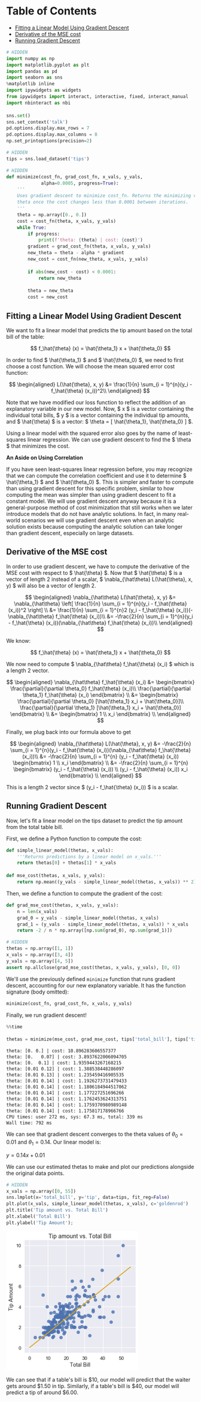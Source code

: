 
<h1>Table of Contents<span class="tocSkip"></span></h1>
<div class="toc"><ul class="toc-item"><li><span><a href="#Fitting-a-Linear-Model-Using-Gradient-Descent" data-toc-modified-id="Fitting-a-Linear-Model-Using-Gradient-Descent-1">Fitting a Linear Model Using Gradient Descent</a></span></li><li><span><a href="#Derivative-of-the-MSE-cost" data-toc-modified-id="Derivative-of-the-MSE-cost-2">Derivative of the MSE cost</a></span></li><li><span><a href="#Running-Gradient-Descent" data-toc-modified-id="Running-Gradient-Descent-3">Running Gradient Descent</a></span></li></ul></div>


```python
# HIDDEN
import numpy as np
import matplotlib.pyplot as plt
import pandas as pd
import seaborn as sns
%matplotlib inline
import ipywidgets as widgets
from ipywidgets import interact, interactive, fixed, interact_manual
import nbinteract as nbi

sns.set()
sns.set_context('talk')
pd.options.display.max_rows = 7
pd.options.display.max_columns = 8
np.set_printoptions(precision=2)
```


```python
# HIDDEN
tips = sns.load_dataset('tips')
```


```python
# HIDDEN
def minimize(cost_fn, grad_cost_fn, x_vals, y_vals,
             alpha=0.0005, progress=True):
    '''
    Uses gradient descent to minimize cost_fn. Returns the minimizing value of
    theta once the cost changes less than 0.0001 between iterations.
    '''
    theta = np.array([0., 0.])
    cost = cost_fn(theta, x_vals, y_vals)
    while True:
        if progress:
            print(f'theta: {theta} | cost: {cost}')
        gradient = grad_cost_fn(theta, x_vals, y_vals)
        new_theta = theta - alpha * gradient
        new_cost = cost_fn(new_theta, x_vals, y_vals)
        
        if abs(new_cost - cost) < 0.0001:
            return new_theta
        
        theta = new_theta
        cost = new_cost
```

## Fitting a Linear Model Using Gradient Descent

We want to fit a linear model that predicts the tip amount based on the total bill of the table:

$$
f_\hat{\theta} (x) = \hat{\theta_1} x + \hat{\theta_0}
$$

In order to find $ \hat{\theta_1} $ and $ \hat{\theta_0} $, we need to first choose a cost function. We will choose the mean squared error cost function:

$$
\begin{aligned}
L(\hat{\theta}, x, y)
&= \frac{1}{n} \sum_{i = 1}^{n}(y_i - f_\hat{\theta} (x_i))^2\\
\end{aligned}
$$

Note that we have modified our loss function to reflect the addition of an explanatory variable in our new model. Now, $ x $ is a vector containing the individual total bills, $ y $ is a vector containing the individual tip amounts, and $ \hat{\theta} $ is a vector: $ \theta = [ \hat{\theta_1}, \hat{\theta_0} ] $.

Using a linear model with the squared error also goes by the name of least-squares linear regression. We can use gradient descent to find the $ \theta $ that minimizes the cost.

**An Aside on Using Correlation**

If you have seen least-squares linear regression before, you may recognize that we can compute the correlation coefficient and use it to determine $ \hat{\theta_1} $ and $ \hat{\theta_0} $. This is simpler and faster to compute than using gradient descent for this specific problem, similar to how computing the mean was simpler than using gradient descent to fit a constant model. We will use gradient descent anyway because it is a general-purpose method of cost minimization that still works when we later introduce models that do not have analytic solutions. In fact, in many real-world scenarios we will use gradient descent even when an analytic solution exists because computing the analytic solution can take longer than gradient descent, especially on large datasets.

## Derivative of the MSE cost

In order to use gradient descent, we have to compute the derivative of the MSE cost with respect to $ \hat{\theta} $. Now that $ \hat{\theta} $ is a vector of length 2 instead of a scalar, $ \nabla_{\hat\theta} L(\hat{\theta}, x, y) $ will also be a vector of length 2.

$$
\begin{aligned}
\nabla_{\hat\theta} L(\hat{\theta}, x, y)
&= \nabla_{\hat\theta} \left[ \frac{1}{n} \sum_{i = 1}^{n}(y_i - f_\hat{\theta} (x_i))^2 \right] \\
&= \frac{1}{n} \sum_{i = 1}^{n}2 (y_i - f_\hat{\theta} (x_i))(- \nabla_{\hat\theta} f_\hat{\theta} (x_i))\\
&= -\frac{2}{n} \sum_{i = 1}^{n}(y_i - f_\hat{\theta} (x_i))(\nabla_{\hat\theta} f_\hat{\theta} (x_i))\\
\end{aligned}
$$

We know:

$$
f_\hat{\theta} (x) = \hat{\theta_1} x + \hat{\theta_0}
$$

We now need to compute $ \nabla_{\hat\theta} f_\hat{\theta} (x_i) $ which is a length 2 vector.

$$
\begin{aligned}
\nabla_{\hat\theta} f_\hat{\theta} (x_i)
&= \begin{bmatrix}
     \frac{\partial}{\partial \theta_0} f_\hat{\theta} (x_i)\\
     \frac{\partial}{\partial \theta_1} f_\hat{\theta} (x_i)
   \end{bmatrix} \\
&= \begin{bmatrix}
     \frac{\partial}{\partial \theta_0} [\hat{\theta_1} x_i + \hat{\theta_0}]\\
     \frac{\partial}{\partial \theta_1} [\hat{\theta_1} x_i + \hat{\theta_0}]
   \end{bmatrix} \\
&= \begin{bmatrix}
     1 \\
     x_i
   \end{bmatrix} \\
\end{aligned}
$$

Finally, we plug back into our formula above to get

$$
\begin{aligned}
\nabla_{\hat\theta} L(\hat{\theta}, x, y)
&= -\frac{2}{n} \sum_{i = 1}^{n}(y_i - f_\hat{\theta} (x_i))(\nabla_{\hat\theta} f_\hat{\theta} (x_i))\\
&= -\frac{2}{n} \sum_{i = 1}^{n} (y_i - f_\hat{\theta} (x_i)) \begin{bmatrix} 1 \\ x_i \end{bmatrix} \\
&= -\frac{2}{n} \sum_{i = 1}^{n} \begin{bmatrix}
    (y_i - f_\hat{\theta} (x_i)) \\
    (y_i - f_\hat{\theta} (x_i)) x_i
    \end{bmatrix} \\
\end{aligned}
$$

This is a length 2 vector since $ (y_i - f_\hat{\theta} (x_i)) $ is a scalar.

## Running Gradient Descent

Now, let's fit a linear model on the tips dataset to predict the tip amount from the total table bill.

First, we define a Python function to compute the cost:


```python
def simple_linear_model(thetas, x_vals):
    '''Returns predictions by a linear model on x_vals.'''
    return thetas[0] + thetas[1] * x_vals

def mse_cost(thetas, x_vals, y_vals):
    return np.mean((y_vals - simple_linear_model(thetas, x_vals)) ** 2)
```

Then, we define a function to compute the gradient of the cost:


```python
def grad_mse_cost(thetas, x_vals, y_vals):
    n = len(x_vals)
    grad_0 = y_vals - simple_linear_model(thetas, x_vals)
    grad_1 = (y_vals - simple_linear_model(thetas, x_vals)) * x_vals
    return -2 / n * np.array([np.sum(grad_0), np.sum(grad_1)])
```


```python
# HIDDEN
thetas = np.array([1, 1])
x_vals = np.array([3, 4])
y_vals = np.array([4, 5])
assert np.allclose(grad_mse_cost(thetas, x_vals, y_vals), [0, 0])
```

We'll use the previously defined `minimize` function that runs gradient descent, accounting for our new explanatory variable. It has the function signature (body omitted):

```python
minimize(cost_fn, grad_cost_fn, x_vals, y_vals)
```

Finally, we run gradient descent!


```python
%%time

thetas = minimize(mse_cost, grad_mse_cost, tips['total_bill'], tips['tip'])
```

    theta: [0. 0.] | cost: 10.896283606557377
    theta: [0.   0.07] | cost: 3.8937622006094705
    theta: [0.  0.1] | cost: 1.9359443267168215
    theta: [0.01 0.12] | cost: 1.388538448286097
    theta: [0.01 0.13] | cost: 1.235459416905535
    theta: [0.01 0.14] | cost: 1.1926273731479433
    theta: [0.01 0.14] | cost: 1.1806184944517062
    theta: [0.01 0.14] | cost: 1.177227251696266
    theta: [0.01 0.14] | cost: 1.1762453624313751
    theta: [0.01 0.14] | cost: 1.1759370980989148
    theta: [0.01 0.14] | cost: 1.175817178966766
    CPU times: user 272 ms, sys: 67.3 ms, total: 339 ms
    Wall time: 792 ms


We can see that gradient descent converges to the theta values of $\theta_0 = 0.01$ and $\theta_1 = 0.14$. Our linear model is:

$y = 0.14x + 0.01$


We can use our estimated thetas to make and plot our predictions alongside the original data points.


```python
# HIDDEN
x_vals = np.array([0, 55])
sns.lmplot(x='total_bill', y='tip', data=tips, fit_reg=False)
plt.plot(x_vals, simple_linear_model(thetas, x_vals), c='goldenrod')
plt.title('Tip amount vs. Total Bill')
plt.xlabel('Total Bill')
plt.ylabel('Tip Amount');
```


![png](linear_grad_files/linear_grad_17_0.png)


We can see that if a table's bill is \$10, our model will predict that the waiter gets around \$1.50 in tip. Similarly, if a table's bill is \$40, our model will predict a tip of around \$6.00.
